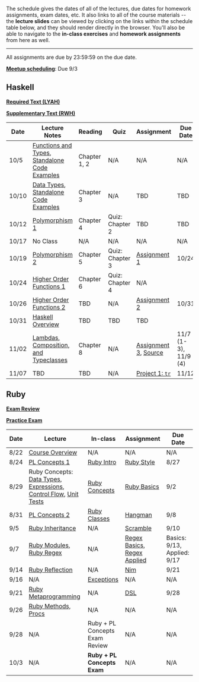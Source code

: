 The schedule gives the dates of all of the lectures, due dates for homework
assignments, exam dates, etc. It also links to all of the course materials --
the **lecture slides** can be viewed by clicking on the links within the
schedule table below, and they should render directly in the browser. You'll
also be able to navigate to the **in-class exercises** and **homework
assignments** from here as well.

--------------------------------------------------------------------------------

All assignments are due by 23:59:59 on the due date.

[**Meetup scheduling**](assignments/meetup.md): Due 9/3

Haskell
-------

[**Required Text (LYAH)**](http://learnyouahaskell.com/chapters)

[**Supplementary Text (RWH)**](http://book.realworldhaskell.org/read/)

Date  | Lecture Notes | Reading | Quiz | Assignment | Due Date
----  | ------------- | ------- | ---- | ---------- | --------
10/5  | [Functions and Types](lectures/haskell/1-functions_types/notes.pdf), [Standalone Code Examples](lectures/haskell/1-functions_types/notes.hs) | Chapter 1, 2 | N/A | N/A | N/A
10/10 | [Data Types](lectures/haskell/2-data_types/notes.pdf), [Standalone Code Examples](lectures/haskell/2-data_types/notes.hs) | Chapter 3 | N/A | TBD | TBD
10/12 | [Polymorphism 1](lectures/haskell/3-polymorphism_1/notes.pdf) | Chapter 4 | Quiz: Chapter 2 | TBD | TBD
10/17 | No Class | N/A | N/A | N/A | N/A
10/19 | [Polymorphism 2](lectures/haskell/4-polymorphism_2/notes.pdf) | Chapter 5 | Quiz: Chapter 3 | [Assignment 1](assignments/haskell/1-types_functions/assignment.pdf) | 10/24
10/24 | [Higher Order Functions 1](lectures/haskell/5-higher_order_functions/notes.md) | Chapter 6 | Quiz: Chapter 4 | N/A
10/26 | [Higher Order Functions 2](lectures/haskell/6-currying/notes.pdf) | TBD | N/A | [Assignment 2](assignments/haskell/2/assignment.md) | 10/31
10/31 | [Haskell Overview](lectures/haskell/7-haskell_overview/presentation.pdf) | TBD | TBD| TBD
11/02 | [Lambdas, Composition, and Typeclasses](lectures/haskell/8-typeclasses/notes.pdf) | Chapter 8 | N/A | [Assignment 3](assignments/haskell/3-higher_order_functions/assignment.pdf), [Source](assignments/haskell/3-higher_order_functions/Assignment3.hs) | 11/7 (1-3), 11/9 (4)
11/07 | TBD | TBD | N/A | [Project 1: `tr`](assignments/haskell/4-tr/README.md) | 11/12

Ruby
----

[**Exam Review**](exams/review-ruby.md)

[**Practice Exam**](exams/practice_exam.pdf)

Date | Lecture | In-class | Assignment | Due Date
---- | ------- | -------- | ---------- | --------
8/22 | [Course Overview](slides/course_overview/slides.pdf) | N/A | N/A | N/A
8/24 | [PL Concepts 1](slides/pl_concepts/1/slides.pdf) | [Ruby Intro](class_exercises/ruby/0-intro.md) | [Ruby Style](assignments/ruby/0-style/) | 8/27
8/29 | Ruby Concepts: [Data Types](slides/ruby/1/a-data_types/slides.pdf), [Expressions](slides/ruby/1/b-expressions/slides.pdf), [Control Flow](slides/ruby/1/c-control_flow/slides.pdf), [Unit Tests](slides/ruby/1/d-unit_tests/slides.pdf) | [Ruby Concepts](class_exercises/ruby/1-basics.md) | [Ruby Basics](assignments/ruby/1-basics/) | 9/2
8/31 | [PL Concepts 2](slides/pl_concepts/2/slides.pdf) | [Ruby Classes](class_exercises/ruby/2-classes/) | [Hangman](assignments/ruby/2-hangman/) | 9/8
9/5  | [Ruby Inheritance](slides/ruby/2/a-inheritance/slides.pdf) | N/A | [Scramble](assignments/ruby/3-scramble//) | 9/10
9/7  | [Ruby Modules](slides/ruby/2/b-modules/slides.pdf), [Ruby Regex](slides/ruby/3-regex/slides.pdf) | N/A | [Regex Basics](assignments/ruby/4-regexp_basics/), [Regex Applied](assignments/ruby/5-regexp_applied/) | Basics: 9/13, Applied: 9/17
9/14 | [Ruby Reflection](slides/ruby/4-reflection/slides.pdf) | N/A | [Nim](assignments/ruby/6-nim/) | 9/21
9/16 | N/A | [Exceptions](class_exercises/ruby/3-exceptions) | N/A | N/A
9/21 | [Ruby Metaprogramming](slides/ruby/5-metaprogramming/slides.pdf) | N/A | [DSL](assignments/ruby/7-dsl/) | 9/28
9/26 | [Ruby Methods, Procs](slides/ruby/6-methods_procs/slides.pdf) | N/A | N/A | N/A
9/28 | N/A | Ruby + PL Concepts Exam Review | N/A | N/A
10/3 | N/A | **Ruby + PL Concepts Exam** | N/A | N/A
